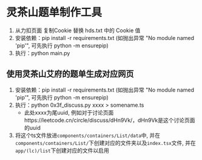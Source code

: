 # 灵茶山题单制作工具
1. 从力扣页面 复制Cookie 替换 hds.txt 中的 Cookie 值
2. 安装依赖：pip install -r requirements.txt (如抛出异常 "No module named 'pip'", 可先执行 python -m ensurepip)
3. 执行：python main.py

## 使用灵茶山艾府的题单生成对应网页
1. 安装依赖：pip install -r requirements.txt (如抛出异常 "No module named 'pip'", 可先执行 python -m ensurepip)
2. 执行：python 0x3f_discuss.py xxxx > somename.ts
   - 此处xxxx为尾uuid, 例如对于讨论页面https://leetcode.cn/circle/discuss/dHn9Vk/，dHn9Vk是这个讨论页面的uuid
3. 将这个ts文件放进`components/containers/List/data`中, 并在`components/containers/List/`下创建对应的文件夹以及`index.tsx`文件, 并在`app/(lc)/list`下创建对应的文件以启用